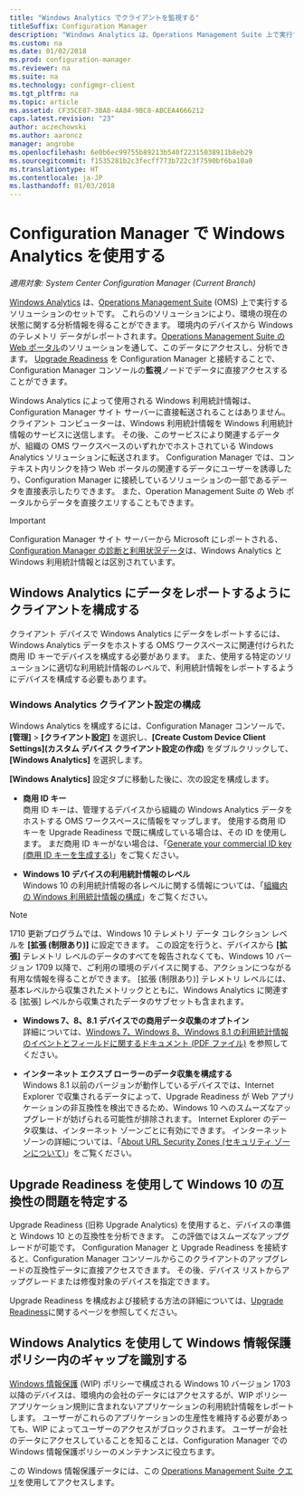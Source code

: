 ```yaml
---
title: "Windows Analytics でクライアントを監視する"
titleSuffix: Configuration Manager
description: "Windows Analytics は、Operations Management Suite 上で実行するソリューションのセットで、環境内のデバイスによってレポートされる Windows 利用統計情報を利用して、環境の現在の状態に有益な洞察を導くことができます。"
ms.custom: na
ms.date: 01/02/2018
ms.prod: configuration-manager
ms.reviewer: na
ms.suite: na
ms.technology: configmgr-client
ms.tgt_pltfrm: na
ms.topic: article
ms.assetid: CF35CE87-3BA8-4A84-9BC8-ABCEA4666212
caps.latest.revision: "23"
author: aczechowski
ms.author: aaroncz
manager: angrobe
ms.openlocfilehash: 6e0b6ec99755b89213b540f22315038911b8eb29
ms.sourcegitcommit: f1535281b2c3fecff773b722c3f7590bf6ba10a0
ms.translationtype: HT
ms.contentlocale: ja-JP
ms.lasthandoff: 01/03/2018
---
```

# <a name="use-windows-analytics-with-configuration-manager"></a>Configuration Manager で Windows Analytics を使用する

*適用対象: System Center Configuration Manager (Current Branch)*

[Windows Analytics](https://www.microsoft.com/WindowsForBusiness/windows-analytics) は、[Operations Management Suite](/azure/operations-management-suite/operations-management-suite-overview) (OMS) 上で実行するソリューションのセットです。 これらのソリューションにより、環境の現在の状態に関する分析情報を得ることができます。 環境内のデバイスから Windows のテレメトリ データがレポートされます。[Operations Management Suite の Web ポータル](https://mms.microsoft.com)のソリューションを通して、このデータにアクセスし、分析できます。 [Upgrade Readiness](/sccm/core/clients/manage/upgrade/upgrade-analytics) を Configuration Manager と接続することで、Configuration Manager コンソールの**監視**ノードでデータに直接アクセスすることができます。

Windows Analytics によって使用される Windows 利用統計情報は、Configuration Manager サイト サーバーに直接転送されることはありません。 クライアント コンピューターは、Windows 利用統計情報を Windows 利用統計情報のサービスに送信します。 その後、このサービスにより関連するデータが、組織の OMS ワークスペースのいずれかでホストされている Windows Analytics ソリューションに転送されます。 Configuration Manager では、コンテキスト内リンクを持つ Web ポータルの関連するデータにユーザーを誘導したり、Configuration Manager に接続しているソリューションの一部であるデータを直接表示したりできます。 また、Operation Management Suite の Web ポータルからデータを直接クエリすることもできます。

>[!Important]
>Configuration Manager サイト サーバーから Microsoft にレポートされる、[Configuration Manager の診断と利用状況データ](../../plan-design/diagnostics/diagnostics-and-usage-data.md)は、Windows Analytics と Windows 利用統計情報とは区別されています。

## <a name="configure-clients-to-report-data-to-windows-analytics"></a>Windows Analytics にデータをレポートするようにクライアントを構成する

クライアント デバイスで Windows Analytics にデータをレポートするには、Windows Analytics データをホストする OMS ワークスペースに関連付けられた商用 ID キーでデバイスを構成する必要があります。 また、使用する特定のソリューションに適切な利用統計情報のレベルで、利用統計情報をレポートするようにデバイスを構成する必要もあります。 

### <a name="configure-windows-analytics-client-settings"></a>Windows Analytics クライアント設定の構成
Windows Analytics を構成するには、Configuration Manager コンソールで、**[管理]** > **[クライアント設定]** を選択し、**[Create Custom Device Client Settings]\(カスタム デバイス クライアント設定の作成\)** をダブルクリックして、**[Windows Analytics]** を選択します。  

**[Windows Analytics]** 設定タブに移動した後に、次の設定を構成します。
  -  **商用 ID キー**  
商用 ID キーは、管理するデバイスから組織の Windows Analytics データをホストする OMS ワークスペースに情報をマップします。 使用する商用 ID キーを Upgrade Readiness で既に構成している場合は、その ID を使用します。 まだ商用 ID キーがない場合は、「[Generate your commercial ID key (商用 ID キーを生成する)]( https://technet.microsoft.com/itpro/windows/deploy/upgrade-readiness-get-started#generate-your-commercial-id-key)」をご覧ください。

  -  **Windows 10 デバイスの利用統計情報のレベル**   
Windows 10 の利用統計情報の各レベルに関する情報については、「[組織内の Windows 利用統計情報の構成](https://technet.microsoft.com/itpro/windows/manage/configure-windows-telemetry-in-your-organization#telemetry-levels)」をご覧ください。

   > [!Note]
   > 1710 更新プログラムでは、Windows 10 テレメトリ データ コレクション レベルを **[拡張 (制限あり)]** に設定できます。 この設定を行うと、デバイスから **[拡張]** テレメトリ レベルのデータのすべてを報告されなくても、Windows 10 バージョン 1709 以降で、ご利用の環境のデバイスに関する、アクションにつながる有用な情報を得ることができます。 [拡張 (制限あり)] テレメトリ レベルには、基本レベルから収集されたメトリックとともに、Windows Analytics に関連する [拡張] レベルから収集されたデータのサブセットも含まれます。


  -  **Windows 7、8、8.1 デバイスでの商用データ収集のオプトイン**   
詳細については、[Windows 7、Windows 8、Windows 8.1 の利用統計情報のイベントとフィールドに関するドキュメント (PDF ファイル)](https://go.microsoft.com/fwlink/?LinkID=822965) を参照してください。

  -  **インターネット エクスプ ローラーのデータ収集を構成する**  
Windows 8.1 以前のバージョンが動作しているデバイスでは、Internet Explorer で収集されるデータによって、Upgrade Readiness が Web アプリケーションの非互換性を検出できるため、Windows 10 へのスムーズなアップグレードが妨げられる可能性が排除されます。 Internet Explorer のデータ収集は、インターネット ゾーンごとに有効にできます。 インターネット ゾーンの詳細については、「[About URL Security Zones (セキュリティ ゾーンについて)](https://msdn.microsoft.com/library/ms537183(v=vs.85).aspx)」をご覧ください。

## <a name="use-upgrade-readiness-to-identify-windows-10-compatibility-issues"></a>Upgrade Readiness を使用して Windows 10 の互換性の問題を特定する

Upgrade Readiness (旧称 Upgrade Analytics) を使用すると、デバイスの準備と Windows 10 との互換性を分析できます。 この評価ではスムーズなアップグレードが可能です。 Configuration Manager と Upgrade Readiness を接続すると、Configuration Manager コンソールからこのクライアントのアップグレードの互換性データに直接アクセスできます。 その後、デバイス リストからアップグレードまたは修復対象のデバイスを指定できます。

Upgrade Readiness を構成および接続する方法の詳細については、[Upgrade Readiness](../../clients/manage/upgrade/upgrade-analytics.md)に関するページを参照してください。

## <a name="use-windows-analytics-to-identify-gaps-in-windows-information-protection-policies"></a>Windows Analytics を使用して Windows 情報保護ポリシー内のギャップを識別する

[Windows 情報保護](https://docs.microsoft.com/en-us/windows/threat-protection/windows-information-protection/protect-enterprise-data-using-wip) (WIP) ポリシーで構成される Windows 10 バージョン 1703 以降のデバイスは、環境内の会社のデータにはアクセスするが、WIP ポリシー アプリケーション規則に含まれないアプリケーションの利用統計情報をレポートします。 ユーザーがこれらのアプリケーションの生産性を維持する必要があっても、WIP によってユーザーのアクセスがブロックされます。 ユーザーが会社のデータにアクセスしていることを知ることは、Configuration Manager での Windows 情報保護ポリシーのメンテナンスに役立ちます。 

この Windows 情報保護データには、この [Operations Management Suite クエリ](https://go.microsoft.com/fwlink/?linkid=849952)を使用してアクセスします。